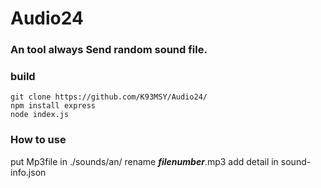 # Audio24
### An tool always Send random sound file.  

### build  
```
git clone https://github.com/K93MSY/Audio24/
npm install express
node index.js
```

### How to use
 put Mp3file in ./sounds/an/
 rename ___filenumber___.mp3
 add detail in sound-info.json

